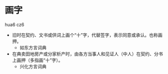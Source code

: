



# 画字
hua6 cz6
+ 旧时在契约、文书或供词上画个“十”字，代替签字，表示同意或承认。也称画押。
  * 如东方言词典
+ 在典卖田地房产或分家析产时，由各方当事人和见证人（中人）在契约、分书上画押（多指画“十”字）。
  * 兴化方言词典
